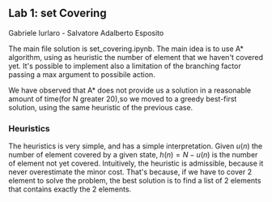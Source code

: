 ## Lab 1: set Covering

Gabriele Iurlaro - Salvatore Adalberto Esposito

The main file solution is set_covering.ipynb. The main idea is to use A\* algorithm, using as heuristic the number of element that we haven't covered yet. It's possible to implement also a limitation of the branching factor passing a max argument to possibile action.

We have observed that A\* does not provide us a solution in a reasonable amount of time(for N greater 20),so we moved to a greedy best-first solution, using the same heuristic of the previous case.

### Heuristics

The heuristics is very simple, and has a simple interpretation. Given $u(n)$ the number of element covered by a given state, $h(n) = N -u(n)$ is the number of element not yet covered. Intuitively, the heuristic is admissible, because it never overestimate the minor cost. That's because, if we have to cover 2 element to solve the problem, the best solution is to find a list of 2 elements that contains exactly the 2 elements.
